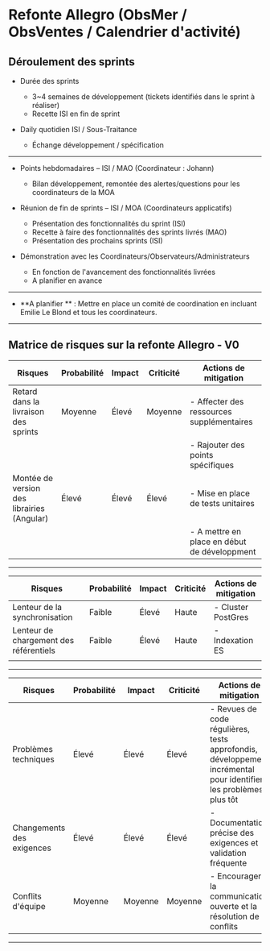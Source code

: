 # Refonte Allegro (ObsMer / ObsVentes / Calendrier d'activité)

## Déroulement des sprints

- Durée des sprints
  - 3~4 semaines de développement (tickets identifiés dans le sprint à réaliser)
  - Recette ISI en fin de sprint

- Daily quotidien ISI / Sous-Traitance
  - Échange développement / spécification

---

- Points hebdomadaires – ISI / MAO (Coordinateur : Johann)
  - Bilan développement, remontée des alertes/questions pour les coordinateurs de la MOA

- Réunion de fin de sprints – ISI / MOA (Coordinateurs applicatifs)
  - Présentation des fonctionnalités du sprint (ISI)
  - Recette à faire des fonctionnalités des sprints livrés (MAO) 
  - Présentation des prochains sprints (ISI)

- Démonstration avec les Coordinateurs/Observateurs/Administrateurs
  - En fonction de l'avancement des fonctionnalités livrées
  - A planifier en avance

---

- **A planifier ** : Mettre en place un comité de coordination en incluant Emilie Le Blond et tous les coordinateurs.

---

## Matrice de risques sur la refonte Allegro - V0

| Risques                                   | Probabilité | Impact    | Criticité | Actions de mitigation                         |
|-------------------------------------------|-------------|-----------|-----------|-----------------------------------------------|
| Retard dans la livraison des sprints      | Moyenne     | Élevé     | Moyenne   | - Affecter des ressources supplémentaires     |   
|                                           |             |           |           | - Rajouter des points spécifiques             |
| Montée de version des librairies (Angular)| Élevé       | Élevé     | Élevé     | - Mise en place de tests unitaires            |
|                                           |             |           |           | - A mettre en place en début de développment  | 
<!-- .element: class="font-size-small" -->

---

| Risques                                   | Probabilité | Impact    | Criticité | Actions de mitigation  |
|-------------------------------------------|-------------|-----------|-----------|------------------------|
| Lenteur de la synchronisation             | Faible      | Élevé     | Haute     | - Cluster PostGres     |
| Lenteur de chargement des référentiels    | Faible      | Élevé     | Haute     | - Indexation ES        |
|                                           |             |           |           |                        |
<!-- .element: class="font-size-small" -->

---

| Risques                                   | Probabilité | Impact    | Criticité | Actions de mitigation                                                                                            |
|-------------------------------------------|-------------|-----------|-----------|------------------------------------------------------------------------------------------------------------------|
| Problèmes techniques                      | Élevé       | Élevé     | Élevé     | - Revues de code régulières, tests approfondis, développement incrémental pour identifier les problèmes plus tôt |                                                                     |
| Changements des exigences                 | Élevé       | Élevé     | Élevé     | - Documentation précise des exigences et validation fréquente                                                    |
| Conflits d'équipe                         | Moyenne     | Moyenne   | Moyenne   | - Encourager la communication ouverte et la résolution de conflits                                               |
<!-- .element: class="font-size-small" -->

---